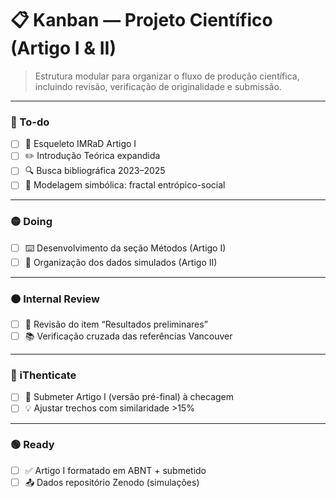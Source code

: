 # 📋 Kanban — Projeto Científico (Artigo I & II)

> Estrutura modular para organizar o fluxo de produção científica, incluindo revisão, verificação de originalidade e submissão.

---

### 🔵 To-do

- [ ] 📄 Esqueleto IMRaD Artigo I
- [ ] ✏️ Introdução Teórica expandida
- [ ] 🔍 Busca bibliográfica 2023–2025
- [ ] 🧠 Modelagem simbólica: fractal entrópico-social

---

### 🟡 Doing

- [ ] ⌨️ Desenvolvimento da seção Métodos (Artigo I)
- [ ] 🧬 Organização dos dados simulados (Artigo II)

---

### 🟠 Internal Review

- [ ] 👀 Revisão do item “Resultados preliminares”
- [ ] 📚 Verificação cruzada das referências Vancouver

---

### 🔴 iThenticate

- [ ] 🔎 Submeter Artigo I (versão pré-final) à checagem
- [ ] 💡 Ajustar trechos com similaridade >15%

---

### 🟢 Ready

- [ ] ✅ Artigo I formatado em ABNT + submetido
- [ ] 📤 Dados repositório Zenodo (simulações)
